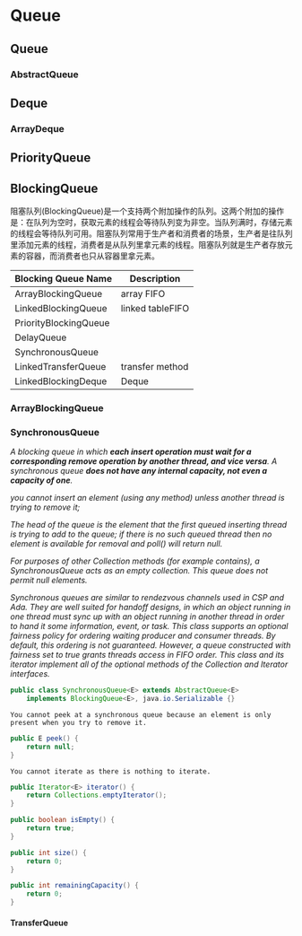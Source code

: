 # Queue



## Queue



### AbstractQueue



## Deque



### ArrayDeque



## PriorityQueue





## BlockingQueue

阻塞队列(BlockingQueue)是一个支持两个附加操作的队列。这两个附加的操作是：在队列为空时，获取元素的线程会等待队列变为非空。当队列满时，存储元素的线程会等待队列可用。阻塞队列常用于生产者和消费者的场景，生产者是往队列里添加元素的线程，消费者是从队列里拿元素的线程。阻塞队列就是生产者存放元素的容器，而消费者也只从容器里拿元素。

| Blocking Queue Name   | Description      |
| --------------------- | ---------------- |
| ArrayBlockingQueue    | array FIFO       |
| LinkedBlockingQueue   | linked tableFIFO |
| PriorityBlockingQueue |                  |
| DelayQueue            |                  |
| SynchronousQueue      |                  |
| LinkedTransferQueue   | transfer method  |
| LinkedBlockingDeque   | Deque            |


### ArrayBlockingQueue


### SynchronousQueue

*A blocking queue in which **each insert operation must wait for a corresponding remove operation by another thread, and vice versa**. A synchronous queue **does not have any internal capacity, not even a capacity of one**.*

*you cannot insert an element (using any method) unless another thread is trying to remove it;*

*The head of the queue is the element that the first queued inserting thread is trying to add to the queue; if there is no such queued thread then no element is available for removal and poll() will return null.*

*For purposes of other Collection methods (for example contains), a SynchronousQueue acts as an empty collection. This queue does not permit null elements.*

*Synchronous queues are similar to rendezvous channels used in CSP and Ada. They are well suited for handoff designs, in which an object running in one thread must sync up with an object running in another thread in order to hand it some information, event, or task.*
*This class supports an optional fairness policy for ordering waiting producer and consumer threads. By default, this ordering is not guaranteed. However, a queue constructed with fairness set to true grants threads access in FIFO order.*
*This class and its iterator implement all of the optional methods of the Collection and Iterator interfaces.*

```java
public class SynchronousQueue<E> extends AbstractQueue<E>
    implements BlockingQueue<E>, java.io.Serializable {}
```



`You cannot peek at a synchronous queue because an element is only present when you try to remove it.`

```java
public E peek() {
    return null;
}
```
`You cannot iterate as there is nothing to iterate.`

```java
public Iterator<E> iterator() {
    return Collections.emptyIterator();
}

public boolean isEmpty() {
    return true;
}

public int size() {
    return 0;
}

public int remainingCapacity() {
    return 0;
}
```



#### TransferQueue


